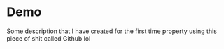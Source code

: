 # Demo

Some description that I have created for the first time property using this piece of shit called Github lol
